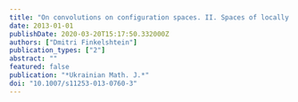 ```yaml
---
title: "On convolutions on configuration spaces. II. Spaces of locally finite configurations."
date: 2013-01-01
publishDate: 2020-03-20T15:17:50.332000Z
authors: ["Dmitri Finkelshtein"]
publication_types: ["2"]
abstract: ""
featured: false
publication: "*Ukrainian Math. J.*"
doi: "10.1007/s11253-013-0760-3"
---
```


